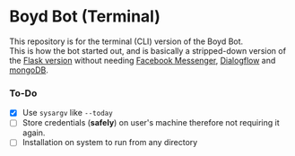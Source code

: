 # Boyd Bot (Terminal)
This repository is for the terminal (CLI) version of the Boyd Bot. <br />
This is how the bot started out, and is basically a stripped-down version of the [Flask version](https://github.com/ineshbose/boyd_bot_messenger) without needing [Facebook Messenger](https://www.facebook.com/messenger), [Dialogflow](https://dialogflow.com/) and [mongoDB](https://www.mongodb.com/).

### To-Do
- [x] Use `sysargv` like `--today`
- [ ] Store credentials (**safely**) on user's machine therefore not requiring it again.
- [ ] Installation on system to run from any directory
